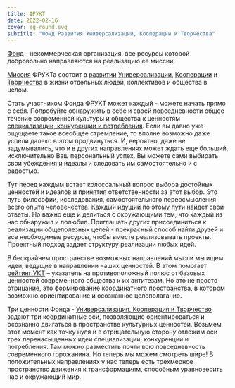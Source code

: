 ```yaml
---
title: ФРУКТ
date: 2022-02-16
cover: sq-round.svg
subtitle: "Фонд Развития Универсализации, Кооперации и Творчества"
---
```


[Фонд](./foundation/index.md) - некоммерческая организация, все ресурсы которой добровольно направляются на реализацию её миссии.

[Миссия](./mission/index.md) ФРУКТа состоит в [развитии](./development/index.md) [Универсализации](./universalization/index.md), [Кооперации](./cooperation/index.md) и [Творчества](./creativity/index.md) в жизни отдельных людей, коллективов и общества в целом.

Стать участником Фонда ФРУКТ может каждый - можете начать прямо с себя. Попробуйте обнаружить в себе и своей повседневности общее течение современной культуры и общества к ценностям [специализации, конкуренции и потребления](../research/from/index.md). Если вы давно уже ощущаете такое всеобщее стремление, то вполне возможно даже успели далеко в этом продвинуться. И, вероятно, даже не задумывались, что и в других направлениях может ждать еще больший, исключительно Ваш персональный успех. Вы можете сами выбирать свои убеждения и идеалы и следовать им самостоятельно и с радостью.

Тут перед каждым встает колоссальный вопрос выбора достойных ценностей и идеалов и принятия ответственности за этот выбор. Это путь философии, исследования, самостоятельного переосмысления всего опыта человечества. Каждый идущий по этому пути найдет свои ответы. Но важно еще и делиться с окружающими тем, что каждый из нас обнаружил и полюбил. Приглашать других присоединиться к реализации общеполезных целей - прекрасный способ найти друзей и все необходимые ресурсы, чтобы вместе реализовывать проекты. Проектный подход задает структуру реализации любых идей.

В бескрайнем пространстве возможных направлений мысли мы ищем идеи, ведущие в направлении наших ценностей. В этом помогает [рейтинг УКТ](./ukt/index.md) – указатель на противоположный полюс от базовых ценностей современного общества к их антитезам. Но это не просто отрицание, это формирование координатного пространства, в котором возможно ориентирование и осознанное целеполагание.

Три ценности Фонда - [Универсализация, Кооперация и Творчество](../research/to/index.md) задают три координатные оси, позволяющие ориентироваться и осознанно двигаться в пространстве культурных ценностей. Возьмем этот момент как точку нуля и в отрицательную сторону отложим оси трех перенасыщенных идеи специализации, конкуренции и потребления. Там можно разместить почти всю повседневность современного горожанина. Но теперь мы можем смотреть шире! В положительных направлениях у нас теперь есть трехмерное пространство движения к трансформациям, способным уравновесить нас и окружающий мир.
